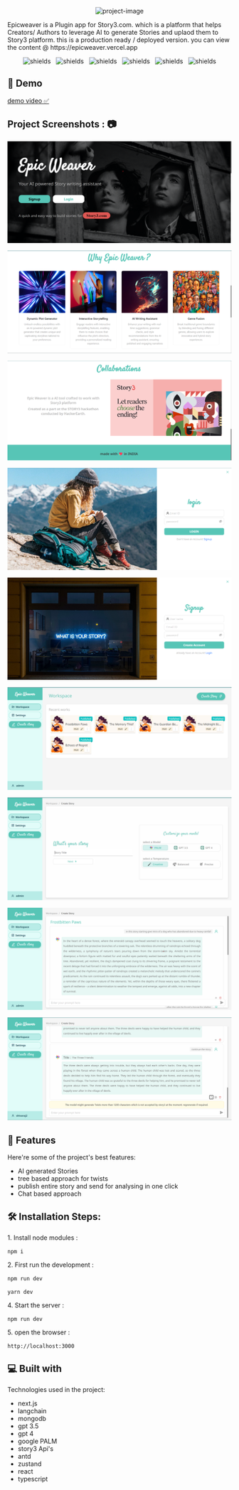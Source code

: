 <p align="center"><img src="https://socialify.git.ci/shivaraj65/epicweaver/image?language=1&amp;name=1&amp;owner=1&amp;stargazers=1&amp;theme=Dark" alt="project-image"></p>

<p id="description">Epicweaver is a Plugin app for Story3.com. which is a platform that helps Creators/ Authors to leverage AI to generate Stories and uplaod them to Story3 platform. this is a production ready / deployed version. you can view the content @ https://epicweaver.vercel.app</p>

<p align="center">
<img src="https://img.shields.io/badge/build-passing-brightgreen" alt="shields">  &nbsp;
<img src="https://img.shields.io/github/commit-activity/t/shivaraj65/epicweaver" alt="shields">  &nbsp;
<img src="https://img.shields.io/github/contributors/shivaraj65/epicweaver" alt="shields">  &nbsp;
<img src="https://img.shields.io/github/deployments/shivaraj65/epicweaver/production?label=PRODUCTION" alt="shields">  &nbsp;
<img src="https://img.shields.io/github/repo-size/shivaraj65/epicweaver" alt="shields">  &nbsp;
<img src="https://img.shields.io/github/package-json/v/shivaraj65/epicweaver/main" alt="shields"></p>

<h2>🚀 Demo</h2>

[demo video ✅](![workspace](https://github.com/shivaraj65/epicweaver/blob/main/screenshots/landing_3.png?raw=true))

<h2>Project Screenshots : 📷</h2>

![landing_1](https://github.com/shivaraj65/epicweaver/blob/main/screenshots/landing_1.png?raw=true)

![landing_2](https://github.com/shivaraj65/epicweaver/blob/main/screenshots/landing_2.png?raw=true)

![landing_3](https://github.com/shivaraj65/epicweaver/blob/main/screenshots/landing_3.png?raw=true)

![login](https://github.com/shivaraj65/epicweaver/blob/main/screenshots/login.png?raw=true)

![signup](https://github.com/shivaraj65/epicweaver/blob/main/screenshots/signup.png?raw=true)

![workspace](https://github.com/shivaraj65/epicweaver/blob/main/screenshots/workspace.png?raw=true)

![create_1](https://github.com/shivaraj65/epicweaver/blob/main/screenshots/create_p1.png?raw=true)

![create_2](https://github.com/shivaraj65/epicweaver/blob/main/screenshots/create_p2.png?raw=true)

![create_3](https://github.com/shivaraj65/epicweaver/blob/main/screenshots/create_p3.png?raw=true)
  
  
<h2>🧐 Features</h2>

Here're some of the project's best features:

*   AI generated Stories
*   tree based approach for twists
*   publish entire story and send for analysing in one click
*   Chat based approach

<h2>🛠️ Installation Steps:</h2>

<p>1. Install node modules :</p>

```
npm i
```

<p>2. First run the development :</p>

```
npm run dev  
```

```
yarn dev
```

<p>4. Start the server :</p>

```
npm run dev
```

<p>5. open the browser :</p>

```
http://localhost:3000
```

  
  
<h2>💻 Built with</h2>

Technologies used in the project:

*   next.js
*   langchain
*   mongodb
*   gpt 3.5
*   gpt 4
*   google PALM
*   story3 Api's
*   antd
*   zustand
*   react
*   typescript

